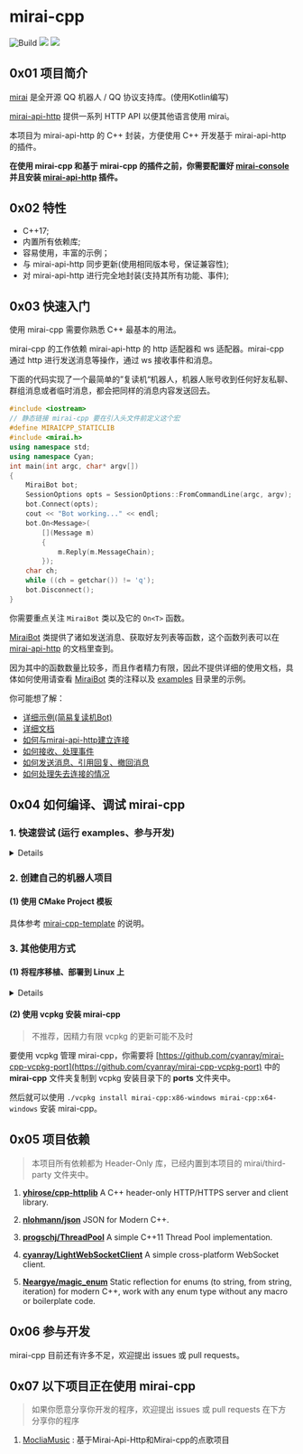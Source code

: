 # mirai-cpp

![Build](https://github.com/cyanray/mirai-cpp/workflows/Build/badge.svg)
![](https://img.shields.io/github/license/cyanray/mirai-cpp.svg)
![](https://img.shields.io/badge/c++-17/20-green.svg)
## 0x01 项目简介

[mirai](https://github.com/mamoe/mirai) 是全开源 QQ 机器人 / QQ 协议支持库。(使用Kotlin编写)

[mirai-api-http](https://github.com/project-mirai/mirai-api-http) 提供一系列 HTTP API 以便其他语言使用 mirai。

本项目为 mirai-api-http 的 C++ 封装，方便使用 C++ 开发基于 mirai-api-http 的插件。

**在使用 mirai-cpp 和基于 mirai-cpp 的插件之前，你需要配置好 [mirai-console](https://github.com/mamoe/mirai-console) 并且安装 [mirai-api-http](https://github.com/project-mirai/mirai-api-http) 插件。**

## 0x02 特性

* C++17;
* 内置所有依赖库;
* 容易使用，丰富的示例；
* 与 mirai-api-http 同步更新(使用相同版本号，保证兼容性);
* 对 mirai-api-http 进行完全地封装(支持其所有功能、事件);

## 0x03 快速入门

使用 mirai-cpp 需要你熟悉 C++ 最基本的用法。

mirai-cpp 的工作依赖 mirai-api-http 的 http 适配器和 ws 适配器。mirai-cpp 通过 http 进行发送消息等操作，通过 ws 接收事件和消息。

下面的代码实现了一个最简单的”复读机“机器人，机器人账号收到任何好友私聊、群组消息或者临时消息，都会把同样的消息内容发送回去。

```c++
#include <iostream>
// 静态链接 mirai-cpp 要在引入头文件前定义这个宏
#define MIRAICPP_STATICLIB
#include <mirai.h>
using namespace std;
using namespace Cyan;
int main(int argc, char* argv[])
{
    MiraiBot bot;
    SessionOptions opts = SessionOptions::FromCommandLine(argc, argv);
    bot.Connect(opts);
    cout << "Bot working..." << endl;
    bot.On<Message>(
        [](Message m)
        {
            m.Reply(m.MessageChain);
        });
    char ch;
    while ((ch = getchar()) != 'q');
    bot.Disconnect();
}
```

你需要重点关注 `MiraiBot` 类以及它的 `On<T>` 函数。

[MiraiBot](https://github.com/cyanray/mirai-cpp/blob/master/include/mirai/mirai_bot.hpp) 类提供了诸如发送消息、获取好友列表等函数，这个函数列表可以在 [mirai-api-http](https://github.com/project-mirai/mirai-api-http/blob/master/docs/api/API.md) 的文档里查到。

因为其中的函数数量比较多，而且作者精力有限，因此不提供详细的使用文档，具体如何使用请查看 [MiraiBot](https://github.com/cyanray/mirai-cpp/blob/master/include/mirai/mirai_bot.hpp) 类的注释以及 [examples](https://github.com/cyanray/mirai-cpp/tree/master/examples) 目录里的示例。

你可能想了解：
* [详细示例(简易复读机Bot)](https://github.com/cyanray/mirai-cpp/blob/master/examples/RepeatMessage.cpp)
* [详细文档](doc/Documentation.md)
* [如何与mirai-api-http建立连接](doc/Documentation.md#如何与mirai-api-http建立连接)
* [如何接收、处理事件](doc/Documentation.md#如何接收、处理事件)
* [如何发送消息、引用回复、撤回消息](doc/Documentation.md#如何发送消息、引用回复、撤回消息)
* [如何处理失去连接的情况](doc/Documentation.md#处理失去连接的情况)

## 0x04 如何编译、调试 mirai-cpp

### 1. 快速尝试 (运行 examples、参与开发)
<details>

#### (1) 使用 Visual Studio

1. 完整克隆/下载本仓库。

2. 如图所示，使用 Visual Studio 2019/2022 直接打开这个文件夹。

![使用 VS 直接打开 mirai-cpp 文件夹](./doc/pic/vs_1.png)

3. 如果要尝试 examples 请确保 MIRAI_CPP_BUILD_EXAMPLES 被勾上。

![项目配置](./doc/pic/vs_3.png)

![勾上 MIRAI_CPP_BUILD_EXAMPLES](./doc/pic/vs_4.png)

4. 由于所有的 examples 都从命令行读取配置，在调试之前需要编辑一下调试命令行。

![找到设置调试配置的菜单](./doc/pic/vs_5.png)

5. 根据你的 mirai-api-http 设置，填入以下配置。

```json
"args": [
  "--hostname=localhost",
  "--port=8080",
  "--bot-qq=123456789",
  "--verify-key=VerifyKey"
]
```

![编辑调试命令行](./doc/pic/vs_6.png)

6. 如果一切顺利，你可以直接运行我写好的示例，或者进行修改编写自己的机器人。

![开始运行 examples](./doc/pic/vs_2.png)

</details>


### **2. 创建自己的机器人项目**

#### (1) 使用 CMake Project 模板

具体参考 [mirai-cpp-template](https://github.com/cyanray/mirai-cpp-template) 的说明。


### 3. 其他使用方式

#### (1) 将程序移植、部署到 Linux 上

<details>

(以下内容基于 “快速尝试”，请先完成“快速尝试”。)

上面的内容介绍了如何在 Windows 上开发使用 mirai-cpp 的程序，下面来介绍如何将你的程序移植到 Linux 平台，以便将程序部署到 Linux 服务器上。

为了易于讲解与操作，以下内容在 **WSL** (**W**indows **S**ubsystem for **L**inux) 上进行。这里不对如何安装 WSL 进行说明，关于如何安装 WSL 还请自行查阅资料。

打开在 “快速尝试” 中用到的项目。按照如图所示步骤，创建一个针对 WSL 平台的配置。因为我的 WSL 安装了 GCC 编译器，所以这里选择 **WSL-GCC-Releas**。

![创建WSL-GCC平台配置1](./doc/pic/vs_3.png)

![创建WSL-GCC平台配置2](./doc/pic/vs_configure_linux_project.png)

如果一切顺利，等待 CMake 缓存生成成功后，即可编译出 Linux 平台的可执行文件。

</details>

#### (2) 使用 vcpkg 安装 mirai-cpp

> 不推荐，因精力有限 vcpkg 的更新可能不及时

要使用 vcpkg 管理 mirai-cpp，你需要将 [https://github.com/cyanray/mirai-cpp-vcpkg-port](https://github.com/cyanray/mirai-cpp-vcpkg-port) 中的 **mirai-cpp** 文件夹复制到 vcpkg 安装目录下的 **ports** 文件夹中。

然后就可以使用 `./vcpkg install mirai-cpp:x86-windows mirai-cpp:x64-windows` 安装 mirai-cpp。


## 0x05 项目依赖

> 本项目所有依赖都为 Header-Only 库，已经内置到本项目的 mirai/third-party 文件夹中。

1. [**yhirose/cpp-httplib**](https://github.com/yhirose/cpp-httplib) A C++ header-only HTTP/HTTPS server and client library.

2. [**nlohmann/json**](https://github.com/nlohmann/json) JSON for Modern C++.

3. [**progschj/ThreadPool**](https://github.com/progschj/ThreadPool) A simple C++11 Thread Pool implementation.

4. [**cyanray/LightWebSocketClient**](https://github.com/cyanray/LightWebSocketClient) A simple cross-platform WebSocket client.

5. [**Neargye/magic_enum**](https://github.com/Neargye/magic_enum) Static reflection for enums (to string, from string, iteration) for modern C++, work with any enum type without any macro or boilerplate code.

## 0x06 参与开发

mirai-cpp 目前还有许多不足，欢迎提出 issues 或 pull requests。

## 0x07 以下项目正在使用 mirai-cpp

> 如果你愿意分享你开发的程序，欢迎提出 issues 或 pull requests 在下方分享你的程序

1. [MocliaMusic](https://github.com/Moclia-Developer-Team/MocliaMusic) : 基于Mirai-Api-Http和Mirai-cpp的点歌项目

